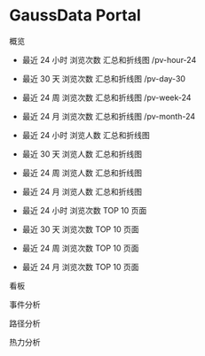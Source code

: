 # GaussData Portal 

概览

- 最近 24 小时 浏览次数 汇总和折线图  /pv-hour-24
- 最近 30 天   浏览次数 汇总和折线图  /pv-day-30
- 最近 24 周   浏览次数 汇总和折线图  /pv-week-24
- 最近 24 月   浏览次数 汇总和折线图  /pv-month-24

- 最近 24 小时 浏览人数 汇总和折线图 
- 最近 30 天   浏览人数 汇总和折线图 
- 最近 24 周   浏览人数 汇总和折线图 
- 最近 24 月   浏览人数 汇总和折线图 

- 最近 24 小时 浏览次数 TOP 10 页面
- 最近 30 天   浏览次数 TOP 10 页面
- 最近 24 周   浏览次数 TOP 10 页面
- 最近 24 月   浏览次数 TOP 10 页面
  
看板

事件分析

路径分析

热力分析